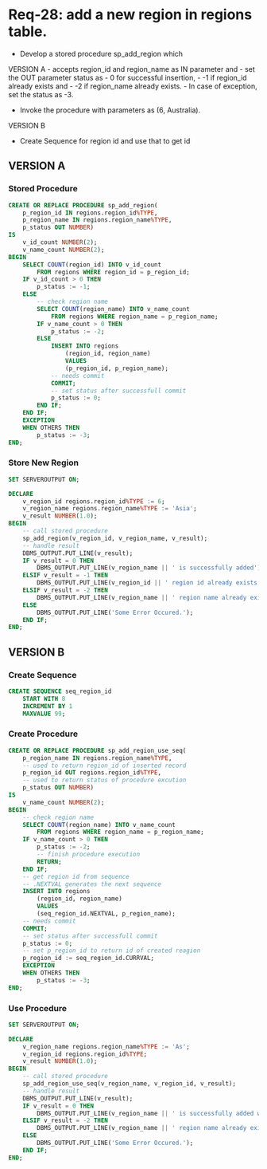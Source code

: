 # Req-28: add a new region in regions table.

- Develop a stored procedure sp_add_region which 

VERSION A
    - accepts region_id and region_name as IN parameter and 
    - set the OUT parameter status as 
        - 0 for successful insertion, 
        - -1 if region_id already exists and 
        -  -2 if region_name already exists. 
        - In case of exception, set the status as -3.
- Invoke the procedure with parameters as (6, Australia).

VERSION B
- Create Sequence for region id and use that to get id


## VERSION A

### Stored Procedure

```sql
CREATE OR REPLACE PROCEDURE sp_add_region(
    p_region_id IN regions.region_id%TYPE,
    p_region_name IN regions.region_name%TYPE,
    p_status OUT NUMBER)
IS
    v_id_count NUMBER(2);
    v_name_count NUMBER(2);
BEGIN
    SELECT COUNT(region_id) INTO v_id_count
        FROM regions WHERE region_id = p_region_id;
    IF v_id_count > 0 THEN
        p_status := -1;
    ELSE 
        -- check region name
        SELECT COUNT(region_name) INTO v_name_count
            FROM regions WHERE region_name = p_region_name;
        IF v_name_count > 0 THEN
            p_status := -2;
        ELSE 
            INSERT INTO regions 
                (region_id, region_name)
                VALUES
                (p_region_id, p_region_name);
            -- needs commit
            COMMIT;
            -- set status after successfull commit
            p_status := 0;
        END IF;
    END IF;
    EXCEPTION       
    WHEN OTHERS THEN
        p_status := -3;
END;
```

### Store New Region

```sql
SET SERVEROUTPUT ON;

DECLARE
    v_region_id regions.region_id%TYPE := 6;
    v_region_name regions.region_name%TYPE := 'Asia';
    v_result NUMBER(1.0);
BEGIN
    -- call stored procedure
    sp_add_region(v_region_id, v_region_name, v_result);
    -- handle result
    DBMS_OUTPUT.PUT_LINE(v_result);
    IF v_result = 0 THEN
        DBMS_OUTPUT.PUT_LINE(v_region_name || ' is successfully added');
    ELSIF v_result = -1 THEN 
        DBMS_OUTPUT.PUT_LINE(v_region_id || ' region id already exists');
    ELSIF v_result = -2 THEN
        DBMS_OUTPUT.PUT_LINE(v_region_name || ' region name already exists');
    ELSE
        DBMS_OUTPUT.PUT_LINE('Some Error Occured.');
    END IF;
END;
```


## VERSION B

### Create Sequence

```sql
CREATE SEQUENCE seq_region_id
    START WITH 8
    INCREMENT BY 1
    MAXVALUE 99;
```

### Create Procedure

```sql
CREATE OR REPLACE PROCEDURE sp_add_region_use_seq(
    p_region_name IN regions.region_name%TYPE,
    -- used to return region_id of inserted record
    p_region_id OUT regions.region_id%TYPE,
    -- used to return status of procedure excution
    p_status OUT NUMBER)
IS
    v_name_count NUMBER(2);
BEGIN
    -- check region name
    SELECT COUNT(region_name) INTO v_name_count
        FROM regions WHERE region_name = p_region_name;
    IF v_name_count > 0 THEN
        p_status := -2;
        -- finish procedure execution
        RETURN;
    END IF;
    -- get region id from sequence
    -- .NEXTVAL generates the next sequence
    INSERT INTO regions 
        (region_id, region_name)
        VALUES
        (seq_region_id.NEXTVAL, p_region_name);
    -- needs commit
    COMMIT;
    -- set status after successfull commit
    p_status := 0;
    -- set p_region_id to return id of created reagion
    p_region_id := seq_region_id.CURRVAL;
    EXCEPTION       
    WHEN OTHERS THEN
        p_status := -3;
END;
```

### Use Procedure

```sql
SET SERVEROUTPUT ON;

DECLARE
    v_region_name regions.region_name%TYPE := 'As';
    v_region_id regions.region_id%TYPE;
    v_result NUMBER(1.0);
BEGIN
    -- call stored procedure
    sp_add_region_use_seq(v_region_name, v_region_id, v_result);
    -- handle result
    DBMS_OUTPUT.PUT_LINE(v_result);
    IF v_result = 0 THEN
        DBMS_OUTPUT.PUT_LINE(v_region_name || ' is successfully added with id ' || v_region_id);
    ELSIF v_result = -2 THEN
        DBMS_OUTPUT.PUT_LINE(v_region_name || ' region name already exists');
    ELSE
        DBMS_OUTPUT.PUT_LINE('Some Error Occured.');
    END IF;
END;
```